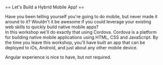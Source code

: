 == Let's Build a Hybrid Mobile App! ==

Have you been telling yourself you're going to do mobile, but never
made it around to it?  Wouldn't it be awesome if you could leverage
your existing web skills to quickly build native mobile apps?  
In this workshop we'll do exactly that using Cordova. 
Cordova is a platform for building native mobile applications using 
HTML, CSS and JavaScript. By the time you leave this workshop, 
you'll have built an app that can be deployed to iOs, Android, and 
just about any other mobile device. 

Angular experience is nice to have, but not required. 

